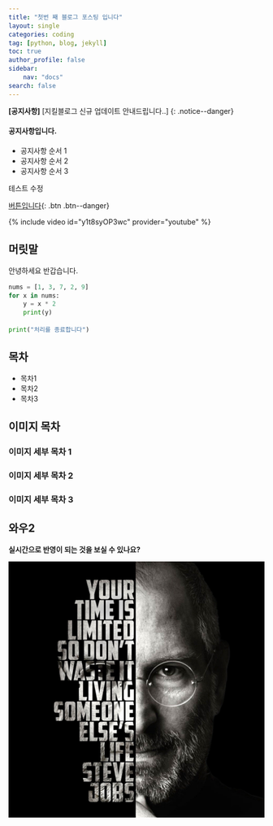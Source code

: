 ```yaml
---
title: "첫번 째 블로그 포스팅 입니다"
layout: single
categories: coding
tag: [python, blog, jekyll]
toc: true
author_profile: false
sidebar:
    nav: "docs"
search: false
---
```


**[공지사항]** [지킬블로그 신규 업데이트 안내드립니다..]
{: .notice--danger}

<div class="notice--success">
<h4>공지사항입니다.</h4>
<ul>
    <li>공지사항 순서 1</li>
    <li>공지사항 순서 2</li>
    <li>공지사항 순서 3</li>
</ul>
</div>


테스트 수정



[버튼입니다](https://google.com){: .btn .btn--danger}

{% include video id="y1t8syOP3wc" provider="youtube" %}

## 머릿말

안녕하세요 반갑습니다.

```python
nums = [1, 3, 7, 2, 9]
for x in nums:
    y = x * 2
    print(y)

print("처리를 종료합니다")
```

## 목차

- 목차1
- 목차2
- 목차3



## 이미지 목차

### 이미지 세부 목차 1



### 이미지 세부 목차 2



### 이미지 세부 목차 3



## 와우2



**실시간으로 반영이 되는 것을 보실 수 있나요?**

![stevejobs](/images/2023-09-26-first/stevejobs-1748399564353-16.jpg)
